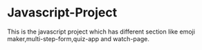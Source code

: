 # Javascript-Project
This is the javascript project which has different section like emoji maker,multi-step-form,quiz-app and watch-page.
